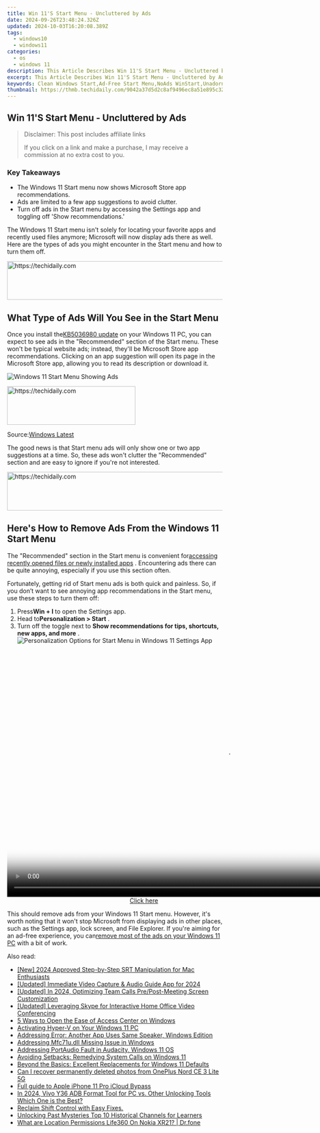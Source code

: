 ```yaml
---
title: Win 11'S Start Menu - Uncluttered by Ads
date: 2024-09-26T23:48:24.326Z
updated: 2024-10-03T16:20:08.389Z
tags:
  - windows10
  - windows11
categories:
  - os
  - windows 11
description: This Article Describes Win 11'S Start Menu - Uncluttered by Ads
excerpt: This Article Describes Win 11'S Start Menu - Uncluttered by Ads
keywords: Clean Windows Start,Ad-Free Start Menu,NoAds WinStart,Unadorned Windows Launch,StartMenu ClearSpace,Win11 StartDeclutter,Adless WinStartView
thumbnail: https://thmb.techidaily.com/9042a37d5d2c8af9496ec8a51e895c3285abaf5142ec54106a5ba432af4fcf01.jpg
---
```


## Win 11'S Start Menu - Uncluttered by Ads

>  Disclaimer: This post includes affiliate links
>
>  If you click on a link and make a purchase, I may receive a commission at no extra cost to you.
>

### Key Takeaways

* The Windows 11 Start menu now shows Microsoft Store app recommendations.
* Ads are limited to a few app suggestions to avoid clutter.
* Turn off ads in the Start menu by accessing the Settings app and toggling off 'Show recommendations.'

 The Windows 11 Start menu isn't solely for locating your favorite apps and recently used files anymore; Microsoft will now display ads there as well. Here are the types of ads you might encounter in the Start menu and how to turn them off.

<!-- affiliate ads begin -->
<a href="https://aligracehair.sjv.io/c/5597632/1925489/19272" target="_top" id="1925489">
  <img src="//a.impactradius-go.com/display-ad/19272-1925489" border="0" alt="https://techidaily.com" width="728" height="90"/>
</a>
<img height="0" width="0" src="https://aligracehair.sjv.io/i/5597632/1925489/19272" style="position:absolute;visibility:hidden;" border="0" />
<!-- affiliate ads end -->

## What Type of Ads Will You See in the Start Menu

 Once you install the[KB5036980 update](https://support.microsoft.com/en-us/topic/april-23-2024-kb5036980-os-builds-22621-3527-and-22631-3527-preview-5a0d6c49-e42e-4eb4-8541-33a7139281ed) on your Windows 11 PC, you can expect to see ads in the "Recommended" section of the Start menu. These won't be typical website ads; instead, they'll be Microsoft Store app recommendations. Clicking on an app suggestion will open its page in the Microsoft Store app, allowing you to read its description or download it.

![Windows 11 Start Menu Showing Ads](https://static1.makeuseofimages.com/wordpress/wp-content/uploads/2024/05/windows-11-start-menu-showing-ads.jpg)

<!-- affiliate ads begin -->
<a href="https://aligracehair.sjv.io/c/5597632/2047346/19272" target="_top" id="2047346">
  <img src="//a.impactradius-go.com/display-ad/19272-2047346" border="0" alt="https://techidaily.com" width="300" height="90"/>
</a>
<img height="0" width="0" src="https://aligracehair.sjv.io/i/5597632/2047346/19272" style="position:absolute;visibility:hidden;" border="0" />
<!-- affiliate ads end -->

 Source:[Windows Latest](https://www.windowslatest.com/2024/04/24/windows-11-kb5036980-turns-on-start-menu-ads-direct-download-msu/)

 The good news is that Start menu ads will only show one or two app suggestions at a time. So, these ads won't clutter the "Recommended" section and are easy to ignore if you're not interested.

<!-- affiliate ads begin -->
<a href="https://appsumo.8odi.net/c/5597632/2100529/7443" target="_top" id="2100529">
  <img src="//a.impactradius-go.com/display-ad/7443-2100529" border="0" alt="https://techidaily.com" width="728" height="90"/>
</a>
<img height="0" width="0" src="https://appsumo.8odi.net/i/5597632/2100529/7443" style="position:absolute;visibility:hidden;" border="0" />
<!-- affiliate ads end -->

## Here's How to Remove Ads From the Windows 11 Start Menu

 The "Recommended" section in the Start menu is convenient for[accessing recently opened files or newly installed apps](https://www.makeuseof.com/windows-see-recently-opened-files/) . Encountering ads there can be quite annoying, especially if you use this section often.

 Fortunately, getting rid of Start menu ads is both quick and painless. So, if you don’t want to see annoying app recommendations in the Start menu, use these steps to turn them off:

1. Press**Win + I** to open the Settings app.
2. Head to**Personalization > Start** .
3. Turn off the toggle next to **Show recommendations for tips, shortcuts, new apps, and more** .  
![Personalization Options for Start Menu in Windows 11 Settings App](https://static1.makeuseofimages.com/wordpress/wp-content/uploads/2024/05/personalization-options-for-start-menu-in-windows-11-settings-app.jpg)

<!-- affiliate ads begin -->
<span id="1444782">
					<video width="1024" height="576" style="cursor:pointer"
           poster="//a.impactradius-go.com/display-clicktoplayimage/1444782.png"
           onclick="if(!this.playClicked){this.play();this.setAttribute('controls',true);this.playClicked=true;}">
	   <source src="//a.impactradius-go.com/display-ad/14559-1444782">
	   <img src="//a.impactradius-go.com/display-clicktoplayimage/1444782.png" style="border: none; height: 100%; width: 100%; object-fit: contain">
	</video>
	<div style="width:640px;text-align:center"><a href="javascript:window.open(decodeURIComponent('https%3A%2F%2Fpropmoneyinc.pxf.io%2Fc%2F5597632%2F1444782%2F14559'), '_blank');void(0);">Click here</a></div>
</span>
<img height="0" width="0" src="https://imp.pxf.io/i/5597632/1444782/14559" style="position:absolute;visibility:hidden;" border="0" />
<!-- affiliate ads end -->

 This should remove ads from your Windows 11 Start menu. However, it's worth noting that it won't stop Microsoft from displaying ads in other places, such as the Settings app, lock screen, and File Explorer. If you're aiming for an ad-free experience, you can[remove most of the ads on your Windows 11 PC](http://www.makeuseof.com/windows-11-remove-ads/) with a bit of work.

<ins class="adsbygoogle"
     style="display:block"
     data-ad-format="autorelaxed"
     data-ad-client="ca-pub-7571918770474297"
     data-ad-slot="1223367746"></ins>

<ins class="adsbygoogle"
     style="display:block"
     data-ad-client="ca-pub-7571918770474297"
     data-ad-slot="8358498916"
     data-ad-format="auto"
     data-full-width-responsive="true"></ins>

<span class="atpl-alsoreadstyle">Also read:</span>
<div><ul>
<li><a href="https://fox-links.techidaily.com/new-2024-approved-step-by-step-srt-manipulation-for-mac-enthusiasts/"><u>[New] 2024 Approved Step-by-Step SRT Manipulation for Mac Enthusiasts</u></a></li>
<li><a href="https://visual-screen-recording.techidaily.com/updated-immediate-video-capture-and-audio-guide-app-for-2024/"><u>[Updated] Immediate Video Capture & Audio Guide App for 2024</u></a></li>
<li><a href="https://screen-sharing-recording.techidaily.com/updated-in-2024-optimizing-team-calls-prepost-meeting-screen-customization/"><u>[Updated] In 2024, Optimizing Team Calls Pre/Post-Meeting Screen Customization</u></a></li>
<li><a href="https://screen-capture.techidaily.com/updated-leveraging-skype-for-interactive-home-office-video-conferencing/"><u>[Updated] Leveraging Skype for Interactive Home Office Video Conferencing</u></a></li>
<li><a href="https://win11-tips.techidaily.com/5-ways-to-open-the-ease-of-access-center-on-windows/"><u>5 Ways to Open the Ease of Access Center on Windows</u></a></li>
<li><a href="https://win11-tips.techidaily.com/activating-hyper-v-on-your-windows-11-pc/"><u>Activating Hyper-V on Your Windows 11 PC</u></a></li>
<li><a href="https://win11-tips.techidaily.com/addressing-error-another-app-uses-same-speaker-windows-edition/"><u>Addressing Error: Another App Uses Same Speaker, Windows Edition</u></a></li>
<li><a href="https://win11-tips.techidaily.com/addressing-mfc71udll-missing-issue-in-windows/"><u>Addressing Mfc71u.dll Missing Issue in Windows</u></a></li>
<li><a href="https://win11-tips.techidaily.com/addressing-portaudio-fault-in-audacity-windows-11-os/"><u>Addressing PortAudio Fault in Audacity, Windows 11 OS</u></a></li>
<li><a href="https://win11-tips.techidaily.com/avoiding-setbacks-remedying-system-calls-on-windows-11/"><u>Avoiding Setbacks: Remedying System Calls on Windows 11</u></a></li>
<li><a href="https://win11-tips.techidaily.com/beyond-the-basics-excellent-replacements-for-windows-11-defaults/"><u>Beyond the Basics: Excellent Replacements for Windows 11 Defaults</u></a></li>
<li><a href="https://phone-solutions.techidaily.com/can-i-recover-permanently-deleted-photos-from-oneplus-nord-ce-3-lite-5g-by-stellar-photo-recovery-android-mobile-photo-recover/"><u>Can I recover permanently deleted photos from OnePlus Nord CE 3 Lite 5G</u></a></li>
<li><a href="https://activate-lock.techidaily.com/full-guide-to-apple-iphone-11-pro-icloud-bypass-by-drfone-ios/"><u>Full guide to Apple iPhone 11 Pro iCloud Bypass</u></a></li>
<li><a href="https://bypass-frp.techidaily.com/in-2024-vivo-y36-adb-format-tool-for-pc-vs-other-unlocking-tools-which-one-is-the-best-by-drfone-android/"><u>In 2024, Vivo Y36 ADB Format Tool for PC vs. Other Unlocking Tools Which One is the Best?</u></a></li>
<li><a href="https://win11-tips.techidaily.com/1719358270699-reclaim-shift-control-with-easy-fixes/"><u>Reclaim Shift Control with Easy Fixes.</u></a></li>
<li><a href="https://youtube-zero.techidaily.com/king-past-mysteries-top-10-historical-channels-for-learners/"><u>Unlocking Past Mysteries Top 10 Historical Channels for Learners</u></a></li>
<li><a href="https://fake-location.techidaily.com/what-are-location-permissions-life360-on-nokia-xr21-drfone-by-drfone-virtual-android/"><u>What are Location Permissions Life360 On Nokia XR21? | Dr.fone</u></a></li>
</ul></div>

